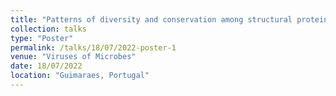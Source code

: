 ```yaml
---
title: "Patterns of diversity and conservation among structural proteins of crAss-like phages"
collection: talks
type: "Poster"
permalink: /talks/18/07/2022-poster-1
venue: "Viruses of Microbes"
date: 18/07/2022
location: "Guimaraes, Portugal"
---
```

